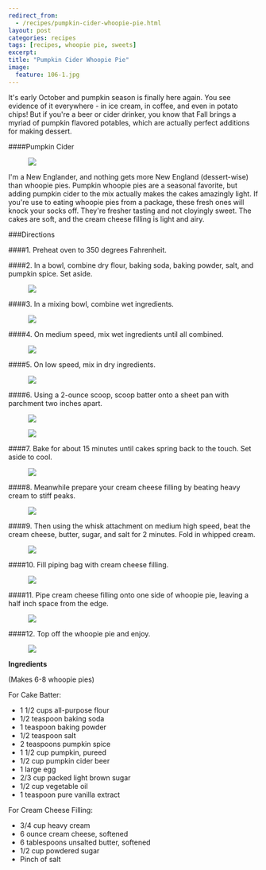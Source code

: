 ```yaml
---
redirect_from: 
  - /recipes/pumpkin-cider-whoopie-pie.html
layout: post
categories: recipes
tags: [recipes, whoopie pie, sweets]
excerpt: 
title: "Pumpkin Cider Whoopie Pie"
image:
  feature: 106-1.jpg
---
```


It's early October and pumpkin season is finally here again.  You see evidence of it everywhere - in ice cream, in coffee, and even in potato chips! But if you're a beer or cider drinker, you know that Fall brings a myriad of pumpkin flavored potables, which are actually perfect additions for making dessert.

####Pumpkin Cider
<figure> <img src='/images/106-2.jpg'> </figure>

I'm a New Englander, and nothing gets more New England (dessert-wise) than whoopie pies.  Pumpkin whoopie pies are a seasonal favorite, but adding pumpkin cider to the mix actually makes the cakes amazingly light.  If you're use to eating whoopie pies from a package, these fresh ones will knock your socks off.  They're fresher tasting and not cloyingly sweet.  The cakes are soft, and the cream cheese filling is light and airy.


###Directions

####1. Preheat oven to 350 degrees Fahrenheit.

####2. In a bowl, combine dry flour, baking soda, baking powder, salt, and pumpkin spice.  Set aside.

<figure> <img src='/images/106-3.jpg'> </figure>

####3. In a mixing bowl, combine wet ingredients.

<figure> <img src='/images/106-4.jpg'> </figure>

####4. On medium speed, mix wet ingredients until all combined.
<figure> <img src='/images/106-5.jpg'> </figure>

####5. On low speed, mix in dry ingredients.
<figure> <img src='/images/106-6.jpg'> </figure>

####6. Using a 2-ounce scoop, scoop batter onto a sheet pan with parchment two inches apart. 
<figure> <img src='/images/106-7.jpg'> </figure>

<figure> <img src='/images/106-8.jpg'> </figure>

####7. Bake for about 15 minutes until cakes spring back to the touch. Set aside to cool.
<figure> <img src='/images/106-9.jpg'> </figure>

####8. Meanwhile prepare your cream cheese filling by beating heavy cream to stiff peaks.
<figure> <img src='/images/94-7.jpg'> </figure>

####9. Then using the whisk attachment on medium high speed, beat the cream cheese, butter, sugar, and salt for 2 minutes.  Fold in whipped cream. 
<figure> <img src='/images/106-10.jpg'> </figure>

####10. Fill piping bag with cream cheese filling.
<figure> <img src='/images/106-11.jpg'> </figure>

####11. Pipe cream cheese filling onto one side of whoopie pie, leaving a half inch space from the edge.
<figure> <img src='/images/106-12.jpg'> </figure>

####12. Top off the whoopie pie and enjoy.
<figure> <img src='/images/106-13.jpg'> </figure>



<section class='recipe'>
<p><strong>Ingredients</strong></p>

<p>(Makes 6-8 whoopie pies)</p>

<p>For Cake Batter:</p>

<ul><li>1 1/2 cups all-purpose flour </li><li>1/2 teaspoon baking soda </li><li>1 teaspoon baking powder </li><li>1/2 teaspoon salt </li><li>2 teaspoons pumpkin spice</li><li>1 1/2 cup pumpkin, pureed </li><li>1/2 cup pumpkin cider beer</li><li>1 large egg </li><li>2/3 cup packed light brown sugar</li><li>1/2 cup vegetable oil </li><li>1 teaspoon pure vanilla extract </li></ul>

<p>For Cream Cheese Filling:</p>

<ul><li>3/4 cup heavy cream</li><li>6 ounce cream cheese, softened</li><li>6 tablespoons unsalted butter, softened</li><li>1/2 cup powdered sugar</li><li>Pinch of salt</li></ul></section>